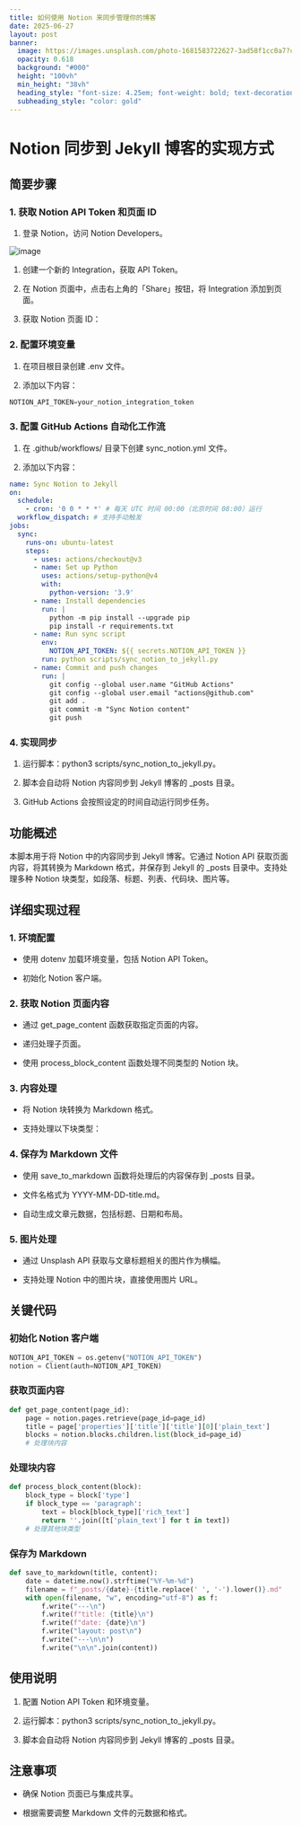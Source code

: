 ```yaml
---
title: 如何使用 Notion 来同步管理你的博客
date: 2025-06-27
layout: post
banner:
  image: https://images.unsplash.com/photo-1681583722627-3ad58f1cc0a7?crop=entropy&cs=tinysrgb&fit=max&fm=jpg&ixid=M3w2OTIwMzJ8MHwxfHJhbmRvbXx8fHx8fHx8fDE3NTEwMDU5Njh8&ixlib=rb-4.1.0&q=80&w=1080
  opacity: 0.618
  background: "#000"
  height: "100vh"
  min_height: "38vh"
  heading_style: "font-size: 4.25em; font-weight: bold; text-decoration: underline"
  subheading_style: "color: gold"
---
```


# Notion 同步到 Jekyll 博客的实现方式

## 简要步骤

### 1. 获取 Notion API Token 和页面 ID

1. 登录 Notion，访问 Notion Developers。

![image](https://prod-files-secure.s3.us-west-2.amazonaws.com/a7a0cc5a-89b9-4cda-8686-1fba0ca52f40/d19c1afe-dea5-4312-9333-786b0ba83054/image.png?X-Amz-Algorithm=AWS4-HMAC-SHA256&X-Amz-Content-Sha256=UNSIGNED-PAYLOAD&X-Amz-Credential=ASIAZI2LB466WCZVOXME%2F20250627%2Fus-west-2%2Fs3%2Faws4_request&X-Amz-Date=20250627T063248Z&X-Amz-Expires=3600&X-Amz-Security-Token=IQoJb3JpZ2luX2VjEHUaCXVzLXdlc3QtMiJHMEUCIQCyJBLIBghCwcpaAQaOghmdrf80hieFKxAX%2F%2Fo9LhGfiAIgFDxn27LjmG9Q0tq8bF1x6jAoxzfClBpm9CNHWhlIguEq%2FwMIbhAAGgw2Mzc0MjMxODM4MDUiDP5GSCLyYwzsGAbvSCrcAza6jxV3d2kGcymX1%2FfgmX2kR2bfSp4Omn%2FMLz0FZZZ3dVGpwnT4S80noSY8%2BBBt4BmZ2Yiwaa6gMDrIcl%2B7SFys6gBSa5qPb7umINVUzuG9wOQ%2FUe5p%2BoH0TJtSUsNfVsVEiYibQmoE5qUwLyq2vKIl4OMtmkxXDX9HbjfP3gCWsDe9xY6BFhSjG6HgrBuASI9WQnGhUSGi53sQUSu9uFD4e2H5v3MfkSHbnSf790d1%2F31BFDCk15FI0OEJKtDH0XfKhIhA7iJ52pig85Qn0dooU4EqcE72UGeONuOyZglxogpPWCNOQRpeCmjtrjZWKjzGXGj5rzPKMh2DsHEIfgTSO5Sz831e0Htqtp3ysXjR9GyhWq8cX7pYZrUochtmavmP%2Bf8QhV6QeJgT2n60AFBgXq3foXw8l8p9p9d3twTx6HmuGytWHxZDiV0l16fqcN8NHDCHPwoMZOjgQzW%2BQbLlM1ardDnU0i7lyICfgYHjpxzOA2eXI%2FVZvFnzB48PaKD4CtGwAiBemY1vFnjWKdbUc0hiiyE4dtC2ZgNJ9bGa75caM%2FtkWmGH14vMexI%2FzfNhRN4mVv%2B2tZy5HKCMLcKOGengW36uBP9xx51uY9%2BtrJnVnYJJJJZPvFZJMNHJ%2BMIGOqUBvb1reO7ZcPzgwjN6KLUZX1T%2F47JN%2FYHBOHxzVqLyQ2%2FYHoi8FeMQeiNX%2FoaiggYYEAFtG0IKfsao7jtplpMvm%2F8JuKU3LO7Io1a%2BvDjJ%2FykMocKJKyANfYFIAHljD%2FShiKoADMWwFEPVaeBxCiuziRH7noBBn%2BgFnM0S5ObSndGv1PqnXb1RX6iOKeZagFZAVBimxSAHpuN%2FJZ%2FDg61pHf25Fkzk&X-Amz-Signature=33301b26af5e42357ec9e3340ec936cc9c407868a558ed5c0637b93d5229e040&X-Amz-SignedHeaders=host&x-amz-checksum-mode=ENABLED&x-id=GetObject)

1. 创建一个新的 Integration，获取 API Token。

1. 在 Notion 页面中，点击右上角的「Share」按钮，将 Integration 添加到页面。

1. 获取 Notion 页面 ID：


### 2. 配置环境变量

1. 在项目根目录创建 .env 文件。

1. 添加以下内容：

```javascript
NOTION_API_TOKEN=your_notion_integration_token
```

### 3. 配置 GitHub Actions 自动化工作流

1. 在 .github/workflows/ 目录下创建 sync_notion.yml 文件。

1. 添加以下内容：

```yaml
name: Sync Notion to Jekyll
on:
  schedule:
    - cron: '0 0 * * *' # 每天 UTC 时间 00:00（北京时间 08:00）运行
  workflow_dispatch: # 支持手动触发
jobs:
  sync:
    runs-on: ubuntu-latest
    steps:
      - uses: actions/checkout@v3
      - name: Set up Python
        uses: actions/setup-python@v4
        with:
          python-version: '3.9'
      - name: Install dependencies
        run: |
          python -m pip install --upgrade pip
          pip install -r requirements.txt
      - name: Run sync script
        env:
          NOTION_API_TOKEN: ${{ secrets.NOTION_API_TOKEN }}
        run: python scripts/sync_notion_to_jekyll.py
      - name: Commit and push changes
        run: |
          git config --global user.name "GitHub Actions"
          git config --global user.email "actions@github.com"
          git add .
          git commit -m "Sync Notion content"
          git push
```

### 4. 实现同步

1. 运行脚本：python3 scripts/sync_notion_to_jekyll.py。

1. 脚本会自动将 Notion 内容同步到 Jekyll 博客的 _posts 目录。

1. GitHub Actions 会按照设定的时间自动运行同步任务。

## 功能概述

本脚本用于将 Notion 中的内容同步到 Jekyll 博客。它通过 Notion API 获取页面内容，将其转换为 Markdown 格式，并保存到 Jekyll 的 _posts 目录中。支持处理多种 Notion 块类型，如段落、标题、列表、代码块、图片等。

## 详细实现过程

### 1. 环境配置

- 使用 dotenv 加载环境变量，包括 Notion API Token。

- 初始化 Notion 客户端。

### 2. 获取 Notion 页面内容

- 通过 get_page_content 函数获取指定页面的内容。

- 递归处理子页面。

- 使用 process_block_content 函数处理不同类型的 Notion 块。

### 3. 内容处理

- 将 Notion 块转换为 Markdown 格式。

- 支持处理以下块类型：


### 4. 保存为 Markdown 文件

- 使用 save_to_markdown 函数将处理后的内容保存到 _posts 目录。

- 文件名格式为 YYYY-MM-DD-title.md。

- 自动生成文章元数据，包括标题、日期和布局。

### 5. 图片处理

- 通过 Unsplash API 获取与文章标题相关的图片作为横幅。

- 支持处理 Notion 中的图片块，直接使用图片 URL。

## 关键代码

### 初始化 Notion 客户端

```python
NOTION_API_TOKEN = os.getenv("NOTION_API_TOKEN")
notion = Client(auth=NOTION_API_TOKEN)
```

### 获取页面内容

```python
def get_page_content(page_id):
    page = notion.pages.retrieve(page_id=page_id)
    title = page['properties']['title']['title'][0]['plain_text']
    blocks = notion.blocks.children.list(block_id=page_id)
    # 处理块内容
```

### 处理块内容

```python
def process_block_content(block):
    block_type = block['type']
    if block_type == 'paragraph':
        text = block[block_type]['rich_text']
        return ''.join([t['plain_text'] for t in text])
    # 处理其他块类型
```

### 保存为 Markdown

```python
def save_to_markdown(title, content):
    date = datetime.now().strftime("%Y-%m-%d")
    filename = f"_posts/{date}-{title.replace(' ', '-').lower()}.md"
    with open(filename, "w", encoding="utf-8") as f:
        f.write("---\n")
        f.write(f"title: {title}\n")
        f.write(f"date: {date}\n")
        f.write("layout: post\n")
        f.write("---\n\n")
        f.write("\n\n".join(content))
```

## 使用说明

1. 配置 Notion API Token 和环境变量。

1. 运行脚本：python3 scripts/sync_notion_to_jekyll.py。

1. 脚本会自动将 Notion 内容同步到 Jekyll 博客的 _posts 目录。

## 注意事项

- 确保 Notion 页面已与集成共享。

- 根据需要调整 Markdown 文件的元数据和格式。